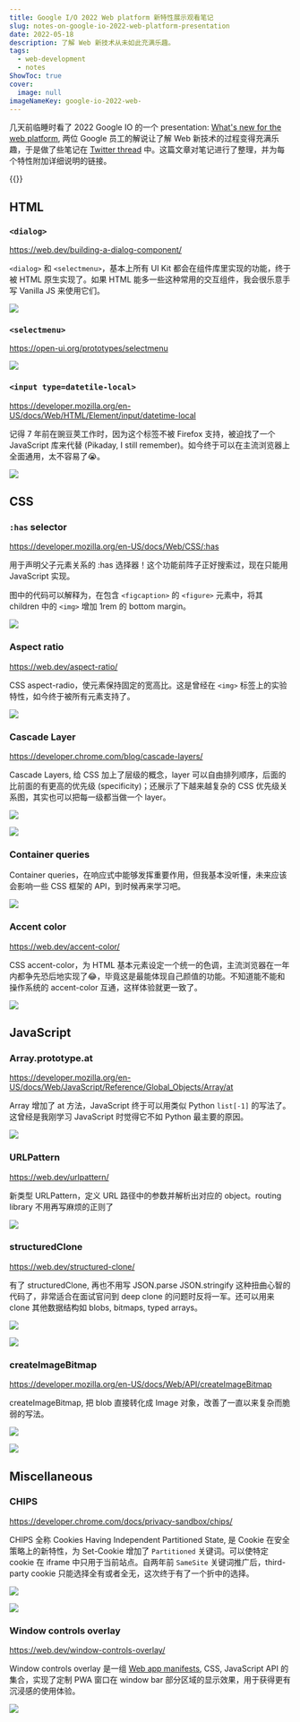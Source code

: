 ```yaml
---
title: Google I/O 2022 Web platform 新特性展示观看笔记
slug: notes-on-google-io-2022-web-platform-presentation
date: 2022-05-18
description: 了解 Web 新技术从未如此充满乐趣。
tags:
  - web-development
  - notes
ShowToc: true
cover:
  image: null
imageNameKey: google-io-2022-web-
---
```


几天前临睡时看了 2022 Google IO 的一个 presentation: [What's new for the web platform](https://www.youtube.com/watch?v=5b4YcLB4DVI), 两位 Google 员工的解说让了解 Web 新技术的过程变得充满乐趣，于是做了些笔记在 [Twitter thread](https://threadreaderapp.com/thread/1525875286096904192.html) 中。这篇文章对笔记进行了整理，并为每个特性附加详细说明的链接。

{{<social-quote-tweet id="1525875286096904192" user="novoreorx" />}}

## HTML

### `<dialog>`

https://web.dev/building-a-dialog-component/

`<dialog>` 和 `<selectmenu>`，基本上所有 UI Kit 都会在组件库里实现的功能，终于被 HTML 原生实现了。如果 HTML 能多一些这种常用的交互组件，我会很乐意手写 Vanilla JS 来使用它们。

![](./images/google-io-2022-web-dialog.png)

### `<selectmenu>`

https://open-ui.org/prototypes/selectmenu

![](./images/google-io-2022-web-selectmenu.png)

### `<input type=datetile-local>`

https://developer.mozilla.org/en-US/docs/Web/HTML/Element/input/datetime-local

记得 7 年前在豌豆荚工作时，因为这个标签不被 Firefox 支持，被迫找了一个 JavaScript 库来代替 (Pikaday, I still remember)。如今终于可以在主流浏览器上全面通用，太不容易了😭。

![](./images/google-io-2022-web-datetime-local.png)

## CSS

### `:has` selector

https://developer.mozilla.org/en-US/docs/Web/CSS/:has

用于声明父子元素关系的 :has 选择器！这个功能前阵子正好搜索过，现在只能用 JavaScript 实现。

图中的代码可以解释为，在包含 `<figcaption>` 的 `<figure>` 元素中，将其 children 中的 `<img>` 增加 1rem 的 bottom margin。

![](./images/google-io-2022-web-has.png)

### Aspect ratio

https://web.dev/aspect-ratio/

CSS aspect-radio，使元素保持固定的宽高比。这是曾经在 `<img>` 标签上的实验特性，如今终于被所有元素支持了。

![](./images/google-io-2022-web-aspect-ratio.png)

### Cascade Layer

https://developer.chrome.com/blog/cascade-layers/

Cascade Layers, 给 CSS 加上了层级的概念，layer 可以自由排列顺序，后面的比前面的有更高的优先级 (specificity)；还展示了下越来越复杂的 CSS 优先级关系图，其实也可以把每一级都当做一个 layer。

![](./images/google-io-2022-web-cascade-layer.png)

![](./images/google-io-2022-web-cascade-layer-1.png)

### Container queries

Container queries，在响应式中能够发挥重要作用，但我基本没听懂，未来应该会影响一些 CSS 框架的 API，到时候再来学习吧。

![](./images/google-io-2022-web-container-queries.png)

### Accent color

https://web.dev/accent-color/

CSS accent-color，为 HTML 基本元素设定一个统一的色调，主流浏览器在一年内都争先恐后地实现了😂，毕竟这是最能体现自己颜值的功能。不知道能不能和操作系统的 accent-color 互通，这样体验就更一致了。

![](./images/google-io-2022-web-accent-color.png)

## JavaScript

### Array.prototype.at

https://developer.mozilla.org/en-US/docs/Web/JavaScript/Reference/Global_Objects/Array/at

Array 增加了 at 方法，JavaScript 终于可以用类似 Python `list[-1]` 的写法了。这曾经是我刚学习 JavaScript 时觉得它不如 Python 最主要的原因。

![](./images/google-io-2022-web-array-at.png)

### URLPattern

https://web.dev/urlpattern/

新类型 URLPattern，定义 URL 路径中的参数并解析出对应的 object。routing library 不用再写麻烦的正则了

![](./images/google-io-2022-web-urlpattern.png)

### structuredClone

https://web.dev/structured-clone/

有了 structuredClone, 再也不用写 JSON.parse JSON.stringify 这种扭曲心智的代码了，非常适合在面试官问到 deep clone 的问题时反将一军。还可以用来 clone 其他数据结构如 blobs, bitmaps, typed arrays。

![](./images/google-io-2022-web-structuredclone.png)

![](./images/google-io-2022-web-structuredclone-1.png)

### createImageBitmap

https://developer.mozilla.org/en-US/docs/Web/API/createImageBitmap

createImageBitmap, 把 blob 直接转化成 Image 对象，改善了一直以来复杂而脆弱的写法。

![](./images/google-io-2022-web-blob.png)

![](./images/google-io-2022-web-blob-1.png)

## Miscellaneous

### CHIPS

https://developer.chrome.com/docs/privacy-sandbox/chips/

CHIPS 全称 Cookies Having Independent Partitioned State, 是 Cookie 在安全策略上的新特性，为 Set-Cookie 增加了 `Partitioned` 关键词。可以使特定 cookie 在 iframe 中只用于当前站点。自两年前 `SameSite` 关键词推广后，third-party cookie 只能选择全有或者全无，这次终于有了一个折中的选择。

![](./images/google-io-2022-web-chips.png)

![](./images/google-io-2022-web-chips-1.png)

### Window controls overlay

https://web.dev/window-controls-overlay/

Window controls overlay 是一组 [Web app manifests](https://developer.mozilla.org/en-US/docs/Web/Manifest), CSS, JavaScript API 的集合，实现了定制 PWA 窗口在 window bar 部分区域的显示效果，用于获得更有沉浸感的使用体验。

![](./images/google-io-2022-web-wco.png)
